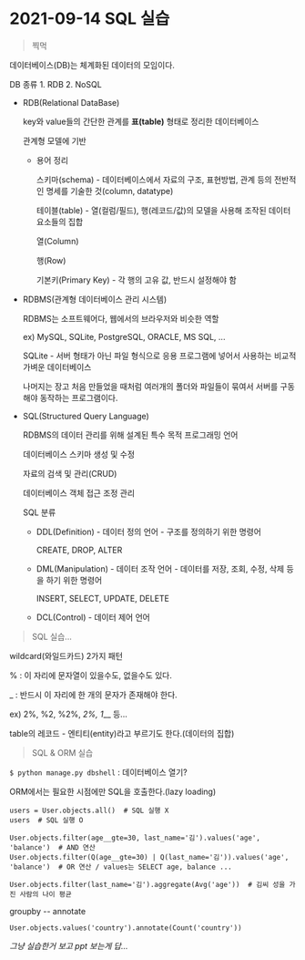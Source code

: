 # 2021-09-14 SQL 실습

> 찍먹

데이터베이스(DB)는 체계화된 데이터의 모임이다.

DB 종류 1. RDB 2. NoSQL







- RDB(Relational DataBase)

  key와 value들의 간단한 관계를 **표(table)** 형태로 정리한 데이터베이스

  관계형 모델에 기반

  - 용어 정리

    스키마(schema) - 데이터베이스에서 자료의 구조, 표현방법, 관계 등의 전반적인 명세를 기술한 것(column, datatype)

    테이블(table) - 열(컬럼/필드), 행(레코드/값)의 모델을 사용해 조작된 데이터 요소들의 집합

    열(Column)

    행(Row)

    기본키(Primary Key) - 각 행의 고유 값, 반드시 설정해야 함



- RDBMS(관계형 데이터베이스 관리 시스템)

  RDBMS는 소프트웨어다, 웹에서의 브라우저와 비슷한 역할

  ex) MySQL, SQLite, PostgreSQL, ORACLE, MS SQL, ...

  SQLite - 서버 형태가 아닌 파일 형식으로 응용 프로그램에 넣어서 사용하는 비교적 가벼운 데이터베이스

  나머지는 장고 처음 만들었을 때처럼 여러개의 폴더와 파일들이 묶여서 서버를 구동해야 동작하는 프로그램이다.

  

- SQL(Structured Query Language)

  RDBMS의 데이터 관리를 위해 설계된 특수 목적 프로그래밍 언어

  데이터베이스 스키마 생성 및 수정

  자료의 검색 및 관리(CRUD)

  데이터베이스 객체 접근 조정 관리

  SQL 분류

  - DDL(Definition) - 데이터 정의 언어 - 구조를 정의하기 위한 명령어

    CREATE, DROP, ALTER

  - DML(Manipulation) - 데이터 조작 언어 - 데이터를 저장, 조회, 수정, 삭제 등을 하기 위한 명령어

    INSERT, SELECT, UPDATE, DELETE

  - DCL(Control) - 데이터 제어 언어



> SQL 실습...



wildcard(와일드카드) 2가지 패턴

% : 이 자리에 문자열이 있을수도, 없을수도 있다.

_ : 반드시 이 자리에 한 개의 문자가 존재해야 한다.

ex) 2%, %2, %2%, _2%, 1___ 등...



table의 레코드 - 엔티티(entity)라고 부르기도 한다.(데이터의 집합)





> SQL & ORM 실습



`$ python manage.py dbshell` : 데이터베이스 열기?

ORM에서는 필요한 시점에만 SQL을 호출한다.(lazy loading)

```
users = User.objects.all()  # SQL 실행 X
users  # SQL 실행 O
```

```
User.objects.filter(age__gte=30, last_name='김').values('age', 'balance')  # AND 연산
User.objects.filter(Q(age__gte=30) | Q(last_name='김')).values('age', 'balance')  # OR 연산 / values는 SELECT age, balance ...
```

```
User.objects.filter(last_name='김').aggregate(Avg('age'))  # 김씨 성을 가진 사람의 나이 평균
```

groupby -- annotate

```
User.objects.values('country').annotate(Count('country'))
```





*그냥 실습한거 보고 ppt 보는게 답...*

